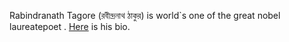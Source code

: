 Rabindranath Tagore (রবীন্দ্রনাথ ঠাকুর) is world`s one of the great nobel laureatepoet .
<a href="https://en.wikipedia.org/wiki/Rabindranath_Tagore">Here</a> is his bio.
